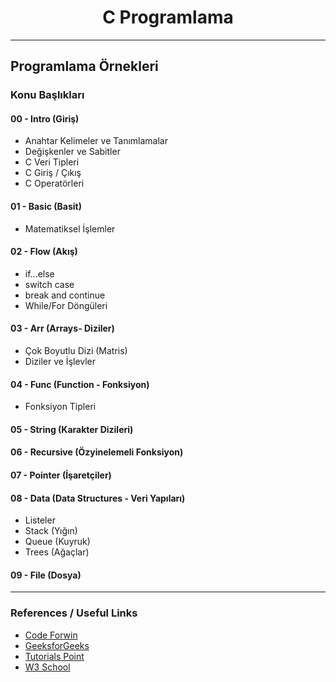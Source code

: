 <h1 align="center">C Programlama</h1>


<hr>

## Programlama Örnekleri

### Konu Başlıkları

#### 00 - Intro (Giriş)

- Anahtar Kelimeler ve Tanımlamalar
- Değişkenler ve Sabitler
- C Veri Tipleri
- C Giriş / Çıkış
- C Operatörleri

#### 01 - Basic (Basit)

- Matematiksel İşlemler

#### 02 - Flow (Akış)

- if...else
- switch case
- break and continue
- While/For Döngüleri

#### 03 - Arr (Arrays- Diziler)

- Çok Boyutlu Dizi (Matris)
- Diziler ve İşlevler

#### 04 - Func (Function - Fonksiyon)

- Fonksiyon Tipleri

#### 05 - String (Karakter Dizileri)

#### 06 - Recursive (Özyinelemeli Fonksiyon)

#### 07 - Pointer (İşaretçiler)

#### 08 - Data (Data Structures - Veri Yapıları)

- Listeler
- Stack (Yığın)
- Queue (Kuyruk)
- Trees (Ağaçlar)

#### 09 - File (Dosya)

<hr>

### References / Useful Links

- [Code Forwin](https://codeforwin.org/2017/08/introduction-c-programming.html)
- [GeeksforGeeks](https://www.geeksforgeeks.org/c-programming-language/)
- [Tutorials Point](https://www.tutorialspoint.com/cprogramming/index.htm)
- [W3 School](https://www.w3schools.in/c-tutorial/)
